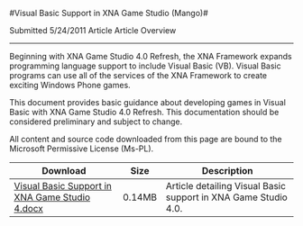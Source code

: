 #Visual Basic Support in XNA Game Studio (Mango)#

Submitted
5/24/2011
Article
Article Overview

---

Beginning with XNA Game Studio 4.0 Refresh, the XNA Framework expands programming language support to include Visual Basic (VB). Visual Basic programs can use all of the services of the XNA Framework to create exciting Windows Phone games.

This document provides basic guidance about developing games in Visual Basic with XNA Game Studio 4.0 Refresh. This documentation should be considered preliminary and subject to change.


All content and source code downloaded from this page are bound to the Microsoft Permissive License (Ms-PL).

Download | Size | Description
---|---|---|
[Visual Basic Support in XNA Game Studio 4.docx](https://github.com/kniEngine/XNAGameStudio/blob/master/Documents/Visual%20Basic%20Support%20in%20XNA%20Game%20Studio%204.doc?raw=true) | 0.14MB | Article detailing Visual Basic support in XNA Game Studio 4.0.